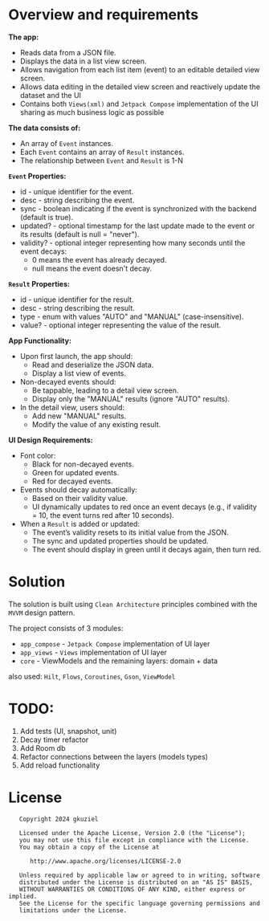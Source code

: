 # Overview and requirements

**The app:**
- Reads data from a JSON file.
- Displays the data in a list view screen.
- Allows navigation from each list item (event) to an editable detailed view screen.
- Allows data editing in the detailed view screen and reactively update the dataset and the UI 
- Contains both `Views(xml)` and `Jetpack Compose` implementation of the UI sharing as much business logic as possible

**The data consists of:**
- An array of `Event` instances.
- Each `Event` contains an array of `Result` instances.
- The relationship between `Event` and `Result` is 1-N

**`Event` Properties:**
- id - unique identifier for the event.
- desc - string describing the event.
- sync - boolean indicating if the event is synchronized with the backend (default is true).
- updated? - optional timestamp for the last update made to the event or its results (default is null = "never").
- validity? - optional integer representing how many seconds until the event decays:
    - 0 means the event has already decayed.
    - null means the event doesn't decay.

**`Result` Properties:**
- id - unique identifier for the result.
- desc - string describing the result.
- type - enum with values "AUTO" and "MANUAL" (case-insensitive).
- value? - optional integer representing the value of the result.

**App Functionality:**
- Upon first launch, the app should:
  - Read and deserialize the JSON data.
  - Display a list view of events.
- Non-decayed events should:
  - Be tappable, leading to a detail view screen.
  - Display only the "MANUAL" results (ignore "AUTO" results).
- In the detail view, users should:
  - Add new "MANUAL" results.
  - Modify the value of any existing result.

**UI Design Requirements:**
- Font color:
  - Black for non-decayed events.
  - Green for updated events.
  - Red for decayed events.
- Events should decay automatically:
  - Based on their validity value.
  - UI dynamically updates to red once an event decays (e.g., if validity = 10, the event turns red after 10 seconds).
- When a `Result` is added or updated:
  - The event’s validity resets to its initial value from the JSON.
  - The sync and updated properties should be updated.
  - The event should display in green until it decays again, then turn red.

# Solution

The solution is built using `Clean Architecture` principles combined with the `MVVM` design pattern. 

The project consists of 3 modules:
- `app_compose` - `Jetpack Compose` implementation of UI layer  
- `app_views` - `Views` implementation of UI layer  
- `core` - ViewModels and the remaining layers: domain + data

also used: `Hilt`, `Flows`, `Coroutines`, `Gson`, `ViewModel`

# TODO:

1. Add tests (UI, snapshot, unit)
2. Decay timer refactor
3. Add Room db
4. Refactor connections between the layers (models types)
5. Add reload functionality


# License

```
   Copyright 2024 gkuziel
	
   Licensed under the Apache License, Version 2.0 (the "License");
   you may not use this file except in compliance with the License.
   You may obtain a copy of the License at
	
      http://www.apache.org/licenses/LICENSE-2.0
	
   Unless required by applicable law or agreed to in writing, software
   distributed under the License is distributed on an "AS IS" BASIS,
   WITHOUT WARRANTIES OR CONDITIONS OF ANY KIND, either express or implied.
   See the License for the specific language governing permissions and
   limitations under the License.
```
